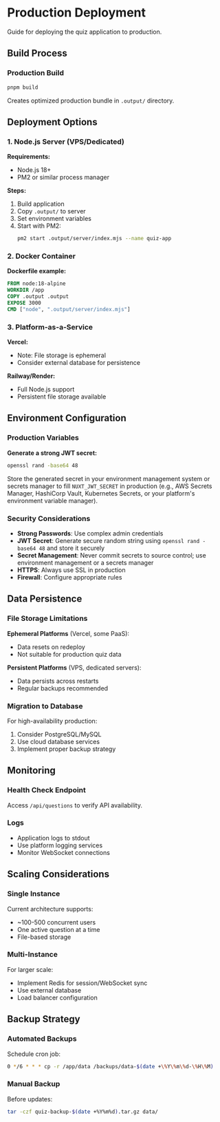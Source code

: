 # Production Deployment

Guide for deploying the quiz application to production.

## Build Process

### Production Build

```bash
pnpm build
```

Creates optimized production bundle in `.output/` directory.

## Deployment Options

### 1. Node.js Server (VPS/Dedicated)

**Requirements:**
- Node.js 18+
- PM2 or similar process manager

**Steps:**
1. Build application
2. Copy `.output/` to server
3. Set environment variables
4. Start with PM2:
   ```bash
   pm2 start .output/server/index.mjs --name quiz-app
   ```

### 2. Docker Container

**Dockerfile example:**
```dockerfile
FROM node:18-alpine
WORKDIR /app
COPY .output .output
EXPOSE 3000
CMD ["node", ".output/server/index.mjs"]
```

### 3. Platform-as-a-Service

**Vercel:**
- Note: File storage is ephemeral
- Consider external database for persistence

**Railway/Render:**
- Full Node.js support
- Persistent file storage available

## Environment Configuration

### Production Variables

**Generate a strong JWT secret:**
```bash
openssl rand -base64 48
```

Store the generated secret in your environment management system or secrets manager to fill `NUXT_JWT_SECRET` in production (e.g., AWS Secrets Manager, HashiCorp Vault, Kubernetes Secrets, or your platform's environment variable manager).

### Security Considerations

- **Strong Passwords**: Use complex admin credentials
- **JWT Secret**: Generate secure random string using `openssl rand -base64 48` and store it securely
- **Secret Management**: Never commit secrets to source control; use environment management or a secrets manager
- **HTTPS**: Always use SSL in production
- **Firewall**: Configure appropriate rules

## Data Persistence

### File Storage Limitations

**Ephemeral Platforms** (Vercel, some PaaS):
- Data resets on redeploy
- Not suitable for production quiz data

**Persistent Platforms** (VPS, dedicated servers):
- Data persists across restarts
- Regular backups recommended

### Migration to Database

For high-availability production:
1. Consider PostgreSQL/MySQL
2. Use cloud database services
3. Implement proper backup strategy

## Monitoring

### Health Check Endpoint

Access `/api/questions` to verify API availability.

### Logs

- Application logs to stdout
- Use platform logging services
- Monitor WebSocket connections

## Scaling Considerations

### Single Instance

Current architecture supports:
- ~100-500 concurrent users
- One active question at a time
- File-based storage

### Multi-Instance

For larger scale:
- Implement Redis for session/WebSocket sync
- Use external database
- Load balancer configuration

## Backup Strategy

### Automated Backups

Schedule cron job:
```bash
0 */6 * * * cp -r /app/data /backups/data-$(date +\%Y\%m\%d-\%H\%M)
```

### Manual Backup

Before updates:
```bash
tar -czf quiz-backup-$(date +%Y%m%d).tar.gz data/
```
